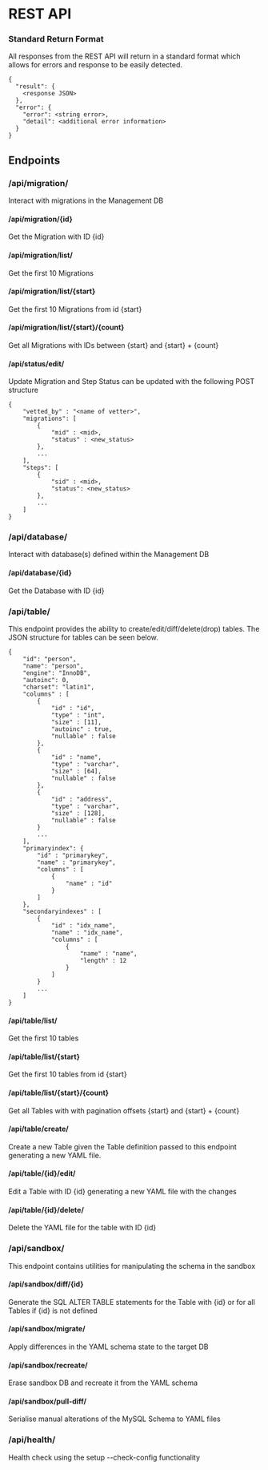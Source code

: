
# REST API

### Standard Return Format
All responses from the REST API will return in a standard format which allows for errors and response to be easily detected.

    {
      "result": {
        <response JSON>
      },
      "error": {
        "error": <string error>,
        "detail": <additional error information>
      }
    }

## Endpoints

### /api/migration/
Interact with migrations in the Management DB

#### /api/migration/{id}
Get the Migration with ID {id}

#### /api/migration/list/
Get the first 10 Migrations

#### /api/migration/list/{start}
Get the first 10 Migrations from id {start}

#### /api/migration/list/{start}/{count}
Get all Migrations with IDs between {start} and {start} + {count}

#### /api/status/edit/
Update Migration and Step Status can be updated with the following POST structure

    {
        "vetted_by" : "<name of vetter>",
        "migrations": [
            {
                "mid" : <mid>,
                "status" : <new_status>
            },
            ...
        ],
        "steps": [
            {
                "sid" : <mid>,
                "status": <new_status>
            },
            ...
        ]
    }

### /api/database/
Interact with database(s) defined within the Management DB

#### /api/database/{id}
Get the Database with ID {id}

### /api/table/
This endpoint provides the ability to create/edit/diff/delete(drop) tables.
The JSON structure for tables can be seen below.

    {
        "id": "person",
    	"name": "person",
    	"engine": "InnoDB",
    	"autoinc": 0,
    	"charset": "latin1",
        "columns" : [
            {
                "id" : "id",
                "type" : "int",
                "size" : [11],
                "autoinc" : true,
                "nullable" : false
            },
            {
                "id" : "name",
                "type" : "varchar",
                "size" : [64],
                "nullable" : false
            },
            {
                "id" : "address",
                "type" : "varchar",
                "size" : [128],
                "nullable" : false
            }
            ...
        ],
        "primaryindex": {
            "id" : "primarykey",
            "name" : "primarykey",
            "columns" : [
                {
                    "name" : "id"
                }
            ]
        },
        "secondaryindexes" : [
            {
                "id" : "idx_name",
                "name" : "idx_name",
                "columns" : [
                    {
                        "name" : "name",
                        "length" : 12
                    }
                ]
            }
            ...
        ]
    }

#### /api/table/list/
Get the first 10 tables

#### /api/table/list/{start}
Get the first 10 tables from id {start}

#### /api/table/list/{start}/{count}
Get all Tables with with pagination offsets {start} and {start} + {count}

#### /api/table/create/
Create a new Table given the Table definition passed to this endpoint generating
a new YAML file.

#### /api/table/{id}/edit/
Edit a Table with ID {id} generating a new YAML file with the changes

#### /api/table/{id}/delete/
Delete the YAML file for the table with ID {id}

### /api/sandbox/
This endpoint contains utilities for manipulating the schema in the sandbox

#### /api/sandbox/diff/{id}
Generate the SQL ALTER TABLE statements for the Table with {id} or for all Tables if {id} is not defined

#### /api/sandbox/migrate/
Apply differences in the YAML schema state to the target DB

#### /api/sandbox/recreate/
Erase sandbox DB and recreate it from the YAML schema

#### /api/sandbox/pull-diff/
Serialise manual alterations of the MySQL Schema to YAML files

### /api/health/
Health check using the setup --check-config functionality
